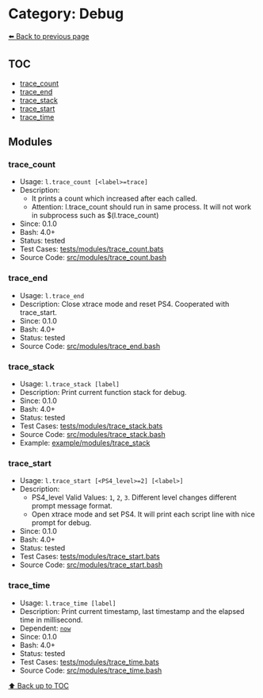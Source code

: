 # Category: Debug

[⬅️ Back to previous page](./README.md)

## TOC

- [trace_count](#trace_count)
- [trace_end](#trace_end)
- [trace_stack](#trace_stack)
- [trace_start](#trace_start)
- [trace_time](#trace_time)

## Modules

### trace_count

- Usage: `l.trace_count [<label>=trace]`
- Description:
  - It prints a count which increased after each called.
  - Attention: l.trace_count should run in same process. It will not work in subprocess such as $(l.trace_count)
- Since: 0.1.0
- Bash: 4.0+
- Status: tested
- Test Cases: [tests/modules/trace_count.bats](../../tests/modules/trace_count.bats)
- Source Code: [src/modules/trace_count.bash](../../src/modules/trace_count.bash)

### trace_end

- Usage: `l.trace_end`
- Description: Close xtrace mode and reset PS4. Cooperated with trace_start.
- Since: 0.1.0
- Bash: 4.0+
- Status: tested
- Source Code: [src/modules/trace_end.bash](../../src/modules/trace_end.bash)

### trace_stack

- Usage: `l.trace_stack [label]`
- Description: Print current function stack for debug.
- Since: 0.1.0
- Bash: 4.0+
- Status: tested
- Test Cases: [tests/modules/trace_stack.bats](../../tests/modules/trace_stack.bats)
- Source Code: [src/modules/trace_stack.bash](../../src/modules/trace_stack.bash)
- Example: [example/modules/trace_stack](../../example/modules/trace_stack)

### trace_start

- Usage: `l.trace_start [<PS4_level>=2] [<label>]`
- Description:
  - PS4_level  Valid Values: `1`, `2`, `3`. Different level changes different prompt message format.
  - Open xtrace mode and set PS4. It will print each script line with nice prompt for debug.
- Since: 0.1.0
- Bash: 4.0+
- Status: tested
- Test Cases: [tests/modules/trace_start.bats](../../tests/modules/trace_start.bats)
- Source Code: [src/modules/trace_start.bash](../../src/modules/trace_start.bash)

### trace_time

- Usage: `l.trace_time [label]`
- Description: Print current timestamp, last timestamp and the elapsed time in millisecond.
- Dependent: [`now`](./time.md#now)
- Since: 0.1.0
- Bash: 4.0+
- Status: tested
- Test Cases: [tests/modules/trace_time.bats](../../tests/modules/trace_time.bats)
- Source Code: [src/modules/trace_time.bash](../../src/modules/trace_time.bash)

[⬆️ Back up to TOC](#toc)
